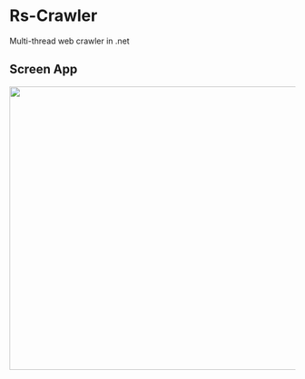 # Rs-Crawler
Multi-thread web crawler in .net

## Screen App

<a href="https://u54f7q-am3pap001.files.1drv.com/y4mihRYfqvCgIHcnWxlnC3wmTRaDlSAo3dff9XcaeeueinivJaAHmyL8hIfKQB0OM9L0erCrFcgxAMtlZzU_NwSXg2HNXq4XxmK3P1nRTfZUROaAtt3K5oF-zqhA_wetP4IriFWLYYt126dBmyF25AHVkWQA6DlsaFYmsyGljOZv0069e__E7-QvHxrsojp1O1dDj-Yxu3WVTa_Enrcw98DNw/crawscreen.jpg"><img src="https://u54f7q-am3pap001.files.1drv.com/y4mihRYfqvCgIHcnWxlnC3wmTRaDlSAo3dff9XcaeeueinivJaAHmyL8hIfKQB0OM9L0erCrFcgxAMtlZzU_NwSXg2HNXq4XxmK3P1nRTfZUROaAtt3K5oF-zqhA_wetP4IriFWLYYt126dBmyF25AHVkWQA6DlsaFYmsyGljOZv0069e__E7-QvHxrsojp1O1dDj-Yxu3WVTa_Enrcw98DNw/crawscreen.jpg" align="left" height="500" width="750" ></a>


